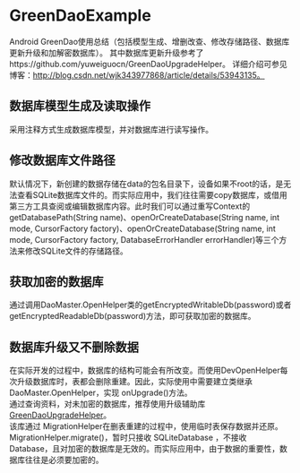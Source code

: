# GreenDaoExample
Android GreenDao使用总结（包括模型生成、增删改查、修改存储路径、数据库更新升级和加解密数据库）。
其中数据库更新升级参考了https://github.com/yuweiguocn/GreenDaoUpgradeHelper。
详细介绍可参见博客：http://blog.csdn.net/wjk343977868/article/details/53943135。

## 数据库模型生成及读取操作
采用注释方式生成数据库模型，并对数据库进行读写操作。

## 修改数据库文件路径
默认情况下，新创建的数据存储在data的包名目录下，设备如果不root的话，是无法查看SQLite数据库文件的。而实际应用中，我们往往需要copy数据库，或借用第三方工具查阅或编辑数据库内容。此时我们可以通过重写Context的getDatabasePath(String name)、openOrCreateDatabase(String name, int mode, CursorFactory factory)、openOrCreateDatabase(String name, int mode, CursorFactory factory, DatabaseErrorHandler errorHandler)等三个方法来修改SQLite文件的存储路径。

## 获取加密的数据库
通过调用DaoMaster.OpenHelper类的getEncryptedWritableDb(password)或者getEncryptedReadableDb(password)方法，即可获取加密的数据库。

## 数据库升级又不删除数据
 在实际开发的过程中，数据库的结构可能会有所改变。而使用DevOpenHelper每次升级数据库时，表都会删除重建。因此，实际使用中需要建立类继承 DaoMaster.OpenHelper，实现 onUpgrade()方法。<br>
 通过查询资料，对未加密的数据库，推荐使用升级辅助库[GreenDaoUpgradeHelper](https://github.com/yuweiguocn/GreenDaoUpgradeHelper/blob/master/README_CH.md)。
 <br>该库通过 MigrationHelper在删表重建的过程中，使用临时表保存数据并还原。<br>
 MigrationHelper.migrate()，暂时只接收 SQLiteDatabase ，不接收 Database，且对加密的数据库是无效的。而实际应用中，由于数据的重要性，数据库往往是必须要加密的。
